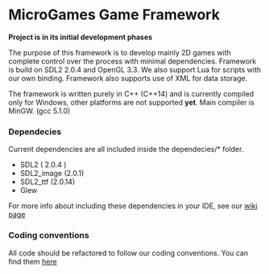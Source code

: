 # MicroGames Game Framework

**Project is in its initial development phases**

The purpose of this framework is to develop mainly 2D games with complete control over the process with minimal dependencies. Framework is build on SDL2 2.0.4 and OpenGL 3.3. We also support Lua for scripts with our own binding. Framework also supports use of XML for data storage.

The framework is written purely in C++ (C++14) and is currently compiled only for Windows, other platforms are not supported **yet**. Main compiler is MinGW. (gcc 5.1.0)

### Dependecies
Current dependencies are all included inside the dependecies/* folder.

* SDL2 ( 2.0.4 )
* SDL2_image (2.0.1)
* SDL2_ttf (2.0.14)
* Glew 

For more info about including these dependencies in your IDE, see our [wiki page](https://github.com/MicroGamesDev/MicroGames-FW/wiki/Setup-of-dependencies/)

### Coding conventions
All code should be refactored to follow our coding conventions. You can find them [here](https://github.com/MicroGamesDev/MicroGames-FW/wiki/Coding-Conventions)